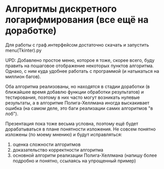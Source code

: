 # Алгоритмы дискретного логарифмирования (все ещё на доработке)

Для работы с граф.интерфейсом достаточно скачать и запустить menu(Tkinter).py

UPD: Добавлено простое меню, которое я тоже, скорее всего, буду править на пошаговое отображение некоторых пунктов алгоритма. Однако, с ним куда удобнее работать с программой (и натыкаться на миллион багов).

Оба алгоритма реализованы, но находятся в стадии доработки (в ближайшее время добавлю функции обработки результатов) и тестирования, поэтому в них часто могут возникать нулевые результаты, а в алгоритме Полига-Хеллмана иногда выскакивает ошибка (на самом деле, это баги реализации самих алгоритмов "в лоб").

Презентация пока тоже весьма условна, поэтому ещё будет дорабатываться в плане понятности изложения. Не совсем понятно изложены (по моему мнению) и будут исправляться: 
1. оценка сложности алгоритмов
2. доказательство корректности алгоритма
3. основной алгоритм реализации Полига-Хеллмана (напишу более подробно и понятно, ссылаясь на упрощенный пример)

